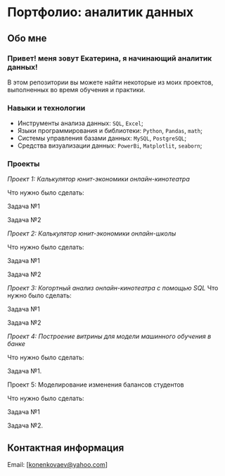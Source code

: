 # Портфолио: аналитик данных
## Обо мне
### Привет! меня зовут Екатерина, я начинающий аналитик данных!
В этом репозитории вы можете найти некоторые из моих проектов, выполненных во время обучения и практики.

### Навыки и технологии
- Инструменты анализа данных: ``SQL``, ``Excel``;
- Языки программирования и библиотеки: ``Python``, ``Pandas``, ``math``;
- Системы управления базами данных: ``MySQL``, ``PostgreSQL``;
- Средства визуализации данных: ``PowerBi``, ``Matplotlit``, ``seaborn``;

### Проекты

*Проект 1: Калькулятор юнит-экономики онлайн-кинотеатра* 

Что нужно было сделать:

Задача №1

Задача №2

*Проект 2: Калькулятор юнит-экономики онлайн-школы* 

Что нужно было сделать:

Задача №1

Задача №2

*Проект 3: Когортный анализ онлайн-кинотеатра с помощью SQL*
Что нужно было сделать:

Задача №1

Задача №2

*Проект 4: Построение витрины для модели машинного обучения в банке*

Что нужно было сделать: 

Задача №1.

Проект 5: Моделирование изменения балансов студентов

Что нужно было сделать:

Задача №1

Задача №2.

## Контактная информация
Email: [konenkovaev@yahoo.com]

